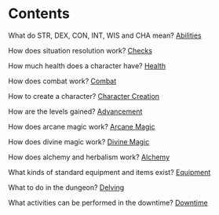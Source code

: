 # Contents

What do STR, DEX, CON, INT, WIS and CHA mean? [Abilities](https://kickmaniac.github.io/av-knave-2e-hack-rules/abilities/)

How does situation resolution work? [Checks](https://kickmaniac.github.io/av-knave-2e-hack-rules/checks/)

How much health does a character have? [Health](https://kickmaniac.github.io/av-knave-2e-hack-rules/health/)

How does combat work? [Combat](https://kickmaniac.github.io/av-knave-2e-hack-rules/combat/)

How to create a character? [Character Creation](https://kickmaniac.github.io/av-knave-2e-hack-rules/character-creation/)

How are the levels gained? [Advancement](https://kickmaniac.github.io/av-knave-2e-hack-rules/advancement/)

How does arcane magic work? [Arcane Magic](https://kickmaniac.github.io/av-knave-2e-hack-rules/arcane-magic/)

How does divine magic work? [Divine Magic](https://kickmaniac.github.io/av-knave-2e-hack-rules/divine-magic/)

How does alchemy and herbalism work? [Alchemy](https://kickmaniac.github.io/av-knave-2e-hack-rules/alchemy/)

What kinds of standard equipment and items exist? [Equipment](https://kickmaniac.github.io/av-knave-2e-hack-rules/equipment/)

What to do in the dungeon? [Delving](https://kickmaniac.github.io/av-knave-2e-hack-rules/delving/)

What activities can be performed in the downtime? [Downtime](https://kickmaniac.github.io/av-knave-2e-hack-rules/downtime/)